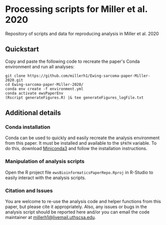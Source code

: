 # Processing scripts for Miller et al. 2020
Repository of scripts and data for reproducing analysis in Miller et al. 2020

## Quickstart

Copy and paste the following code to recreate the paper's Conda environment and run all analyses:

```
git clone https://github.com/millerh1/Ewing-sarcoma-paper-Miller-2020.git
cd Ewing-sarcoma-paper-Miller-2020/
conda env create -f environment.yml
conda activate ewsPaperEnv
(Rscript generateFigures.R) |& tee generateFigures_logFile.txt
```

## Additional details

### Conda installation

Conda can be used to quickly and easily recreate the analysis environment from this paper. It must be installed and available to the `$PATH` variable. To do this, download [Miniconda3](https://docs.conda.io/en/latest/miniconda.html) and follow the installation instructions. 

### Manipulation of analysis scripts

Open the R project file `ewsBioinformaticsPaperRepo.Rproj` in R-Studio to easily interact with the analysis scripts. 

### Citation and Issues

You are welcome to re-use the analysis code and helper functions from this paper, but please cite it appropriately. Also, any issues or bugs in the analysis script should be reported here and/or you can email the code maintainer at millerh1@livemail.uthscsa.edu.

